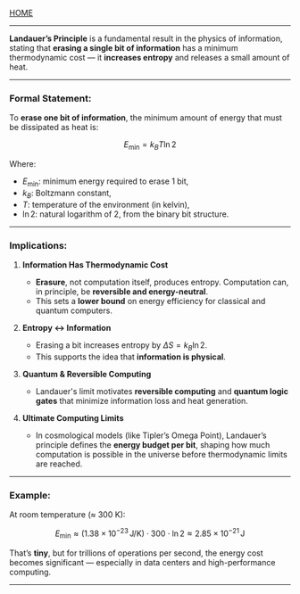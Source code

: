 [HOME](/README.md)    

---    

**Landauer’s Principle** is a fundamental result in the physics of information, stating that **erasing a single bit of information** has a minimum thermodynamic cost — it **increases entropy** and releases a small amount of heat.

---

### **Formal Statement:**

To **erase one bit of information**, the minimum amount of energy that must be dissipated as heat is:

$$
E_{\text{min}} = k_B T \ln 2
$$

Where:

* $E_{\text{min}}$: minimum energy required to erase 1 bit,
* $k_B$: Boltzmann constant,
* $T$: temperature of the environment (in kelvin),
* $\ln 2$: natural logarithm of 2, from the binary bit structure.

---

### **Implications:**

1. **Information Has Thermodynamic Cost**

   * **Erasure**, not computation itself, produces entropy. Computation can, in principle, be **reversible and energy-neutral**.
   * This sets a **lower bound** on energy efficiency for classical and quantum computers.

2. **Entropy ↔ Information**

   * Erasing a bit increases entropy by $\Delta S = k_B \ln 2$.
   * This supports the idea that **information is physical**.

3. **Quantum & Reversible Computing**

   * Landauer's limit motivates **reversible computing** and **quantum logic gates** that minimize information loss and heat generation.

4. **Ultimate Computing Limits**

   * In cosmological models (like Tipler’s Omega Point), Landauer’s principle defines the **energy budget per bit**, shaping how much computation is possible in the universe before thermodynamic limits are reached.

---

### **Example:**

At room temperature (≈ 300 K):

$$
E_{\text{min}} \approx (1.38 \times 10^{-23} \, \text{J/K}) \cdot 300 \cdot \ln 2 \approx 2.85 \times 10^{-21} \, \text{J}
$$

That’s **tiny**, but for trillions of operations per second, the energy cost becomes significant — especially in data centers and high-performance computing.

---   
